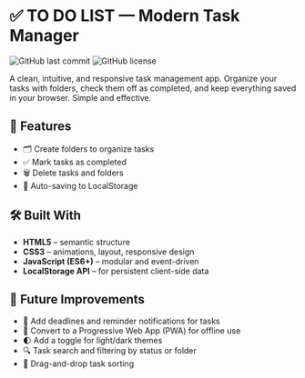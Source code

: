 # ✅ TO DO LIST — Modern Task Manager

![GitHub last commit](https://img.shields.io/github/last-commit/AnStacy/To-Do-List)
![GitHub license](https://img.shields.io/github/license/AnStacy/To-Do-List)

A clean, intuitive, and responsive task management app. Organize your tasks with folders, check them off as completed, and keep everything saved in your browser. Simple and effective.

## 🚀 Features

- 🗂️ Create folders to organize tasks
- ✅ Mark tasks as completed
- 🗑️ Delete tasks and folders
- 💾 Auto-saving to LocalStorage

## 🛠️ Built With

- **HTML5** – semantic structure
- **CSS3** – animations, layout, responsive design
- **JavaScript (ES6+)** – modular and event-driven
- **LocalStorage API** – for persistent client-side data

## 🧠 Future Improvements

- 🔔 Add deadlines and reminder notifications for tasks
- 📱 Convert to a Progressive Web App (PWA) for offline use
- 🌓 Add a toggle for light/dark themes
- 🔍 Task search and filtering by status or folder
- 🧩 Drag-and-drop task sorting
